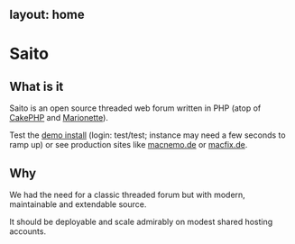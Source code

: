 layout:	home
---

# Saito

##	What is it

Saito is an open source threaded web forum written in PHP (atop of [CakePHP] and [Marionette]).

Test the [demo install][testforum] (login: test/test; instance may need a few seconds to ramp up) or see production sites like [macnemo.de] or [macfix.de].

## Why

We had the need for a classic threaded forum but with modern, maintainable and extendable source.

It should be deployable and scale admirably on modest shared hosting accounts.


[CakePHP]: http://cakephp.org/
[Marionette]: http://marionettejs.com/
[macnemo.de]: http://macnemo.de/
[macfix.de]: http://www.macfix.de/
[testforum]: http://saito.gopagoda.com/
